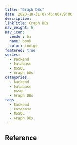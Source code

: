 ```yaml
---
title: "Graph DBs"
date: 2023-10-31T07:46:00+09:00
description:
linkTitle: Graph DBs
nav_weight: 6
nav_icon:
  vendor: bs
  name: book
  color: indigo
featured: true
series:
  - Backend
  - Database
  - NoSQL
  - Graph DBs
categories:
  - Backend
  - Database
  - NoSQL
  - Graph DBs
tags:
  - Backend
  - Database
  - NoSQL
  - Graph DBs
---
```


## Reference

